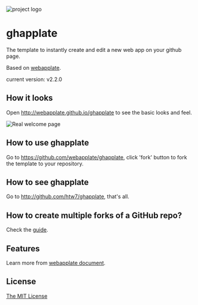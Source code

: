 ![project logo](https://raw.github.com/webapplate/ghapplate/gh-pages/public/style/icons/icon128.png) 

# ghapplate 

The template to instantly create and edit a new web app on your github page.

Based on [webapplate](http://webapplate.github.io/).

current version: v2.2.0

## How it looks

Open http://webapplate.github.io/ghapplate to see the basic looks and feel.

![Real welcome page](http://i.imgur.com/8AGwXCG.png)

## How to use ghapplate

Go to https://github.com/webapplate/ghapplate, click 'fork' button to fork the template to your repository.

## How to see ghapplate

Go to http://github.com/htw7/ghapplate, that's all.

## How to create multiple forks of a GitHub repo?

Check the [guide](https://adrianshort.org/create-multiple-forks-of-a-github-repo/).

## Features

Learn more from [webapplate document](https://github.com/webapplate/webapplate/wiki).

## License

[The MIT License](http://opensource.org/licenses/MIT)
